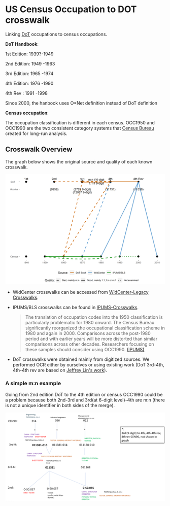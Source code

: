 # US Census Occupation to DOT crosswalk

Linking [DoT](https://en.wikipedia.org/wiki/Dictionary_of_Occupational_Titles) occupations to census occupations.

**DoT Handbook**:

1st Edition: 1939?-1949

2nd Edition: 1949 -1963

3rd Edition: 1965 -1974

4th Edition: 1976 -1990

4th Rev    : 1991 -1998

Since 2000, the hanbook uses O\*Net definition instead of DoT definition

**Census occupation**:

The occupation classification is different in each census. OCC1950 and OCC1990 are the two consistent category systems that [Census Bureau](https://usa.ipums.org/usa/resources/chapter4/OCCBLS_paper.pdf) created for long-run analysis.

## Crosswalk Overview
The graph below shows the original source and quality of each known crosswalk.

<img src="/src/crosswalk.png" alt="Crosswalk Overview"/>

* WidCenter crosswalks can be accessed from [WidCenter-Legacy Crosswalks](https://www.widcenter.org/document/legacy-crosswalks/).

* IPUMS/BLS crosswalks can be found in [IPUMS-Crosswalks](https://usa.ipums.org/usa/volii/occ_ind.shtml). 

  >The translation of occupation codes into the 1950 classification is particularly problematic for 1980 onward. The Census Bureau significantly reorganized the occupational classification scheme in 1980 and again in 2000. Comparisons across the post-1980 period and with earlier years will be more distorted than similar comparisons across other decades. Researchers focusing on these samples should consider using OCC1990. [(IPUMS)](https://usa.ipums.org/usa-action/variables/OCC1950#comparability_section)


* DoT crosswalks were obtained mainly from digitized sources. We performed OCR either by ourselves or using existing work (DoT 3rd-4th, 4th-4th rev are based on [Jeffrey Lin's work](https://github.com/jeffrlin/new-work)).
 ### A simple m:n example
 Going from 2nd edition DoT to the 4th edition or census OCC1990 could be a problem because both 2nd-3rd and 3rd(at 6-digit level)-4th are m:n (there is not a unique identifier in both sides of the merge). 
 
 <img src="/src/m_n_problem.png" alt="mn_problem"/>
 
 
 
 



